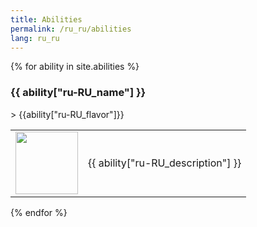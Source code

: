 ```yaml
---
title: Abilities
permalink: /ru_ru/abilities
lang: ru_ru
---
```

{% for ability in site.abilities %}
<h3 id = '{{ability.tile_id}}'>{{ ability["ru-RU_name"] }}</h3>
> {{ability["ru-RU_flavor"]}}
<table>
    <tr>
        <td width = '100'>
            <img width = '100' height = '100' src = '{{site.baseurl}}{{ ability.image }}' />
        </td>
        <td>{{ ability["ru-RU_description"] }}</td>
    </tr>
</table>
{% endfor %}

